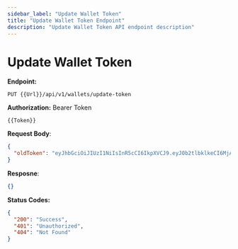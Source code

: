 ```yaml
---
sidebar_label: "Update Wallet Token"
title: "Update Wallet Token Endpoint"
description: "Update Wallet Token API endpoint description"
---
```


# Update Wallet Token

**Endpoint:**

```
PUT {{Url}}/api/v1/wallets/update-token
```

**Authorization:** Bearer Token

```
{{Token}}
```

**Request Body**:

```json
{
  "oldToken": "eyJhbGciOiJIUzI1NiIsInR5cCI6IkpXVCJ9.eyJ0b2tlbklkeCI6MjAzMTc4LCJ0b2tlblR5cGUiOiJDT01QQU5ZIiwidG9rZW5FeHBpcmVkRGF0ZSI6IjIwMjQtMDgtMjVUMTM6MTU6MjAuNjM4WiJ9.j5SoV7o2MBFZTNnnfI23mI_Ka3qOpdq0dcR4IKtPeYM"
}
```

**Resposne**:

```json
{}
```

**Status Codes:**

```json
{
  "200": "Success",
  "401": "Unauthorized",
  "404": "Not Found"
}
```
